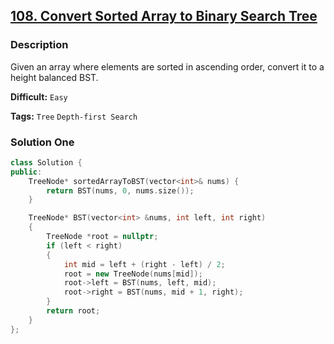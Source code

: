 ## [108. Convert Sorted Array to Binary Search Tree](https://leetcode.com/problems/convert-sorted-array-to-binary-search-tree/description/)

### Description

Given an array where elements are sorted in ascending order, convert it to a height balanced BST.



**Difficult:** `Easy`

**Tags:** `Tree` `Depth-first Search`



### Solution One

```c++
class Solution {
public:
    TreeNode* sortedArrayToBST(vector<int>& nums) {
        return BST(nums, 0, nums.size());
    }

    TreeNode* BST(vector<int> &nums, int left, int right)
    {
        TreeNode *root = nullptr;
        if (left < right)
        {
            int mid = left + (right - left) / 2;
            root = new TreeNode(nums[mid]);
            root->left = BST(nums, left, mid);
            root->right = BST(nums, mid + 1, right);
        }
        return root;
    }
};
```

